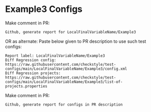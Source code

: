 # Example3 Configs
Make comment in PR:
```
Github, generate report for LocalFinalVariableName/Example3
```
OR as alternate:
Paste below given to PR description to use such test configs:
```
Report label: LocalFinalVariableName/Example3
Diff Regression config: https://raw.githubusercontent.com/checkstyle/test-configs/main/LocalFinalVariableName/Example3/config.xml
Diff Regression projects: https://raw.githubusercontent.com/checkstyle/test-configs/main/LocalFinalVariableName/Example3/list-of-projects.properties
```
Make comment in PR:
```
Github, generate report for configs in PR description
```

